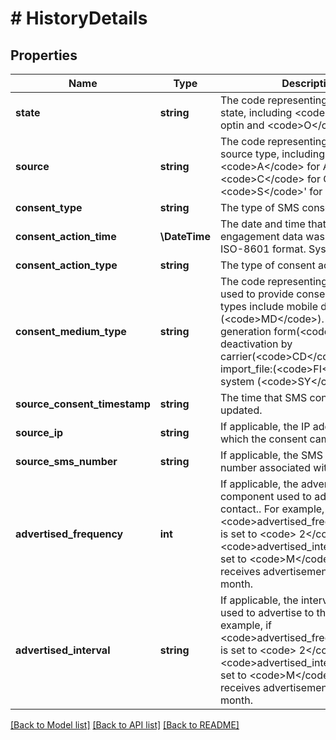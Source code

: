 # # HistoryDetails

## Properties

Name | Type | Description | Notes
------------ | ------------- | ------------- | -------------
**state** | **string** | The code representing the consent state, including &lt;code&gt;E&lt;/code&gt; for optin and &lt;code&gt;O&lt;/code&gt; for Optin. | [optional]
**source** | **string** | The code representing the consent source type, including &lt;code&gt;A&lt;/code&gt; for Account, &lt;code&gt;C&lt;/code&gt; for Contact, and &lt;code&gt;S&lt;/code&gt;&#39; for System. | [optional]
**consent_type** | **string** | The type of SMS consent used. | [optional]
**consent_action_time** | **\DateTime** | The date and time that SMS engagement data was last updated, in ISO-8601 format. System generated. | [optional]
**consent_action_type** | **string** | The type of consent action provided. | [optional]
**consent_medium_type** | **string** | The code representing the medium used to provide consent. Medium types include mobile device (&lt;code&gt;MD&lt;/code&gt;). lead generation form(&lt;code&gt;LF&lt;/code&gt;), deactivation by carrier(&lt;code&gt;CD&lt;/code&gt;), import_file:(&lt;code&gt;FI&lt;/code&gt;), and system (&lt;code&gt;SY&lt;/code&gt;). | [optional]
**source_consent_timestamp** | **string** | The time that SMS consent was last updated. | [optional]
**source_ip** | **string** | If applicable, the IP address from which the consent came. | [optional]
**source_sms_number** | **string** | If applicable, the SMS consent number associated with the source. | [optional]
**advertised_frequency** | **int** | If applicable, the advertising numeric component used to advertise to the contact.. For example, if &lt;code&gt;advertised_frequency&lt;/code&gt; is set to &lt;code&gt; 2&lt;/code&gt; , and  &lt;code&gt;advertised_interval&lt;/code&gt; is set to &lt;code&gt;M&lt;/code&gt;, the contact receives advertisements twice a month. | [optional]
**advertised_interval** | **string** | If applicable, the interval component used to advertise to the contact. For example, if &lt;code&gt;advertised_frequency&lt;/code&gt; is set to &lt;code&gt; 2&lt;/code&gt; , and  &lt;code&gt;advertised_interval&lt;/code&gt; is set to &lt;code&gt;M&lt;/code&gt;, the contact receives advertisements twice a month. | [optional]

[[Back to Model list]](../../README.md#models) [[Back to API list]](../../README.md#endpoints) [[Back to README]](../../README.md)
